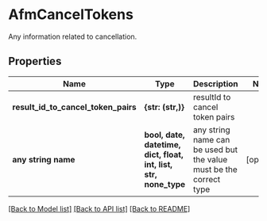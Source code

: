 # AfmCancelTokens

Any information related to cancellation.

## Properties
Name | Type | Description | Notes
------------ | ------------- | ------------- | -------------
**result_id_to_cancel_token_pairs** | **{str: (str,)}** | resultId to cancel token pairs | 
**any string name** | **bool, date, datetime, dict, float, int, list, str, none_type** | any string name can be used but the value must be the correct type | [optional]

[[Back to Model list]](../README.md#documentation-for-models) [[Back to API list]](../README.md#documentation-for-api-endpoints) [[Back to README]](../README.md)


